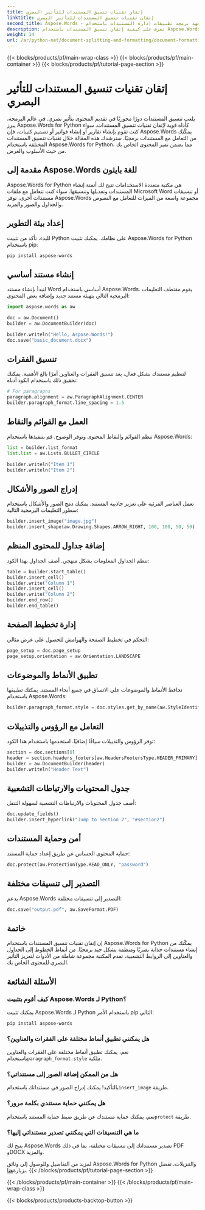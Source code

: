 ```yaml
---
title: إتقان تقنيات تنسيق المستندات للتأثير البصري
linktitle: إتقان تقنيات تنسيق المستندات للتأثير البصري
second_title: Aspose.Words - واجهة برمجة تطبيقات إدارة المستندات باستخدام Python
description: تعرف على كيفية إتقان تنسيق المستندات باستخدام Aspose.Words for Python. أنشئ مستندات جذابة بصريًا باستخدام أنماط الخطوط والجداول والصور والمزيد. دليل خطوة بخطوة مع أمثلة التعليمات البرمجية.
weight: 14
url: /ar/python-net/document-splitting-and-formatting/document-formatting-techniques/
---
```


{{< blocks/products/pf/main-wrap-class >}}
{{< blocks/products/pf/main-container >}}
{{< blocks/products/pf/tutorial-page-section >}}

# إتقان تقنيات تنسيق المستندات للتأثير البصري

يلعب تنسيق المستندات دورًا محوريًا في تقديم المحتوى بتأثير بصري. في عالم البرمجة، يبرز Aspose.Words for Python كأداة قوية لإتقان تقنيات تنسيق المستندات. سواء كنت تقوم بإنشاء تقارير أو إنشاء فواتير أو تصميم كتيبات، فإن Aspose.Words يمكّنك من التعامل مع المستندات برمجيًا. سترشدك هذه المقالة خلال تقنيات تنسيق المستندات المختلفة باستخدام Aspose.Words for Python، مما يضمن تميز المحتوى الخاص بك من حيث الأسلوب والعرض.

## مقدمة إلى Aspose.Words للغة بايثون

Aspose.Words for Python هي مكتبة متعددة الاستخدامات تتيح لك أتمتة إنشاء المستندات وتعديلها وتنسيقها. سواء كنت تتعامل مع ملفات Microsoft Word أو تنسيقات مستندات أخرى، توفر Aspose.Words مجموعة واسعة من الميزات للتعامل مع النصوص والجداول والصور والمزيد.

## إعداد بيئة التطوير

للبدء، تأكد من تثبيت Python على نظامك. يمكنك تثبيت Aspose.Words for Python باستخدام pip:

```python
pip install aspose-words
```

## إنشاء مستند أساسي

لنبدأ بإنشاء مستند Word أساسي باستخدام Aspose.Words. يقوم مقتطف التعليمات البرمجية التالي بتهيئة مستند جديد وإضافة بعض المحتوى:

```python
import aspose.words as aw

doc = aw.Document()
builder = aw.DocumentBuilder(doc)

builder.writeln("Hello, Aspose.Words!")
doc.save("basic_document.docx")
```

## تنسيق الفقرات

لتنظيم مستندك بشكل فعال، يعد تنسيق الفقرات والعناوين أمرًا بالغ الأهمية. يمكنك تحقيق ذلك باستخدام الكود أدناه:

```python
# For paragraphs
paragraph.alignment = aw.ParagraphAlignment.CENTER
builder.paragraph_format.line_spacing = 1.5
```
## العمل مع القوائم والنقاط

تنظم القوائم والنقاط المحتوى وتوفر الوضوح. قم بتنفيذها باستخدام Aspose.Words:

```python
list = builder.list_format
list.list = aw.Lists.BULLET_CIRCLE

builder.writeln("Item 1")
builder.writeln("Item 2")
```

## إدراج الصور والأشكال

تعمل العناصر المرئية على تعزيز جاذبية المستند. يمكنك دمج الصور والأشكال باستخدام سطور التعليمات البرمجية التالية:

```python
builder.insert_image("image.jpg")
builder.insert_shape(aw.Drawing.Shapes.ARROW_RIGHT, 100, 100, 50, 50)
```

## إضافة جداول للمحتوى المنظم

تنظم الجداول المعلومات بشكل منهجي. أضف الجداول بهذا الكود:

```python
table = builder.start_table()
builder.insert_cell()
builder.write("Column 1")
builder.insert_cell()
builder.write("Column 2")
builder.end_row()
builder.end_table()
```

## إدارة تخطيط الصفحة

التحكم في تخطيط الصفحة والهوامش للحصول على عرض مثالي:

```python
page_setup = doc.page_setup
page_setup.orientation = aw.Orientation.LANDSCAPE
```

## تطبيق الأنماط والموضوعات

تحافظ الأنماط والموضوعات على الاتساق في جميع أنحاء المستند. يمكنك تطبيقها باستخدام Aspose.Words:

```python
builder.paragraph_format.style = doc.styles.get_by_name(aw.StyleIdentifier.TITLE)
```

## التعامل مع الرؤوس والتذييلات

توفر الرؤوس والتذييلات سياقًا إضافيًا. استخدمها باستخدام هذا الكود:

```python
section = doc.sections[0]
header = section.headers_footers[aw.HeadersFootersType.HEADER_PRIMARY]
builder = aw.DocumentBuilder(header)
builder.writeln("Header Text")
```

## جدول المحتويات والارتباطات التشعبية

أضف جدول المحتويات والارتباطات التشعبية لسهولة التنقل:

```python
doc.update_fields()
builder.insert_hyperlink("Jump to Section 2", "#section2")
```

## أمن وحماية المستندات

حماية المحتوى الحساس عن طريق إعداد حماية المستند:

```python
doc.protect(aw.ProtectionType.READ_ONLY, "password")
```

## التصدير إلى تنسيقات مختلفة

يدعم Aspose.Words التصدير إلى تنسيقات مختلفة:

```python
doc.save("output.pdf", aw.SaveFormat.PDF)
```

## خاتمة

إن إتقان تقنيات تنسيق المستندات باستخدام Aspose.Words for Python يمكّنك من إنشاء مستندات جذابة بصريًا ومنظمة بشكل جيد برمجيًا. من أنماط الخطوط إلى الجداول والعناوين إلى الروابط التشعبية، تقدم المكتبة مجموعة شاملة من الأدوات لتعزيز التأثير البصري للمحتوى الخاص بك.

## الأسئلة الشائعة

### كيف أقوم بتثبيت Aspose.Words لـ Python؟
يمكنك تثبيت Aspose.Words لـ Python باستخدام الأمر pip التالي:
```
pip install aspose-words
```

### هل يمكنني تطبيق أنماط مختلفة على الفقرات والعناوين؟
 نعم، يمكنك تطبيق أنماط مختلفة على الفقرات والعناوين باستخدام`paragraph_format.style` ملكية.

### هل من الممكن إضافة الصور إلى مستنداتي؟
 بالتأكيد! يمكنك إدراج الصور في مستنداتك باستخدام`insert_image` طريقة.

### هل يمكنني حماية مستندي بكلمة مرور؟
 نعم، يمكنك حماية مستندك عن طريق ضبط حماية المستند باستخدام`protect` طريقة.

### ما هي التنسيقات التي يمكنني تصدير مستنداتي إليها؟
يتيح لك Aspose.Words تصدير مستنداتك إلى تنسيقات مختلفة، بما في ذلك PDF وDOCX والمزيد.

 لمزيد من التفاصيل وللوصول إلى وثائق Aspose.Words for Python والتنزيلات، تفضل بزيارة[هنا](https://reference.aspose.com/words/python-net/).
{{< /blocks/products/pf/tutorial-page-section >}}

{{< /blocks/products/pf/main-container >}}
{{< /blocks/products/pf/main-wrap-class >}}

{{< blocks/products/products-backtop-button >}}
